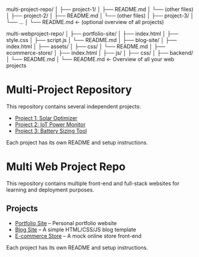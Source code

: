 multi-project-repo/
│
├── project-1/
│   ├── README.md
│   └── (other files)
│
├── project-2/
│   ├── README.md
│   └── (other files)
│
├── project-3/
│   └── ...
│
└── README.md  ← (optional overview of all projects)

multi-webproject-repo/
│
├── portfolio-site/
│   ├── index.html
│   ├── style.css
│   ├── script.js
│   └── README.md
│
├── blog-site/
│   ├── index.html
│   ├── assets/
│   ├── css/
│   └── README.md
│
├── ecommerce-store/
│   ├── index.html
│   ├── js/
│   ├── css/
│   ├── backend/
│   └── README.md
│
└── README.md ← Overview of all your web projects


# Multi-Project Repository

This repository contains several independent projects:

- [Project 1: Solar Optimizer](./solar-optimizer)
- [Project 2: IoT Power Monitor](./iot-power-monitor)
- [Project 3: Battery Sizing Tool](./battery-sizing-tool)

Each project has its own README and setup instructions.



# Multi Web Project Repo

This repository contains multiple front-end and full-stack websites for learning and deployment purposes.

## Projects

- [Portfolio Site](./portfolio-site) – Personal portfolio website
- [Blog Site](./blog-site) – A simple HTML/CSS/JS blog template
- [E-commerce Store](./ecommerce-store) – A mock online store front-end

Each project has its own README and setup instructions.
